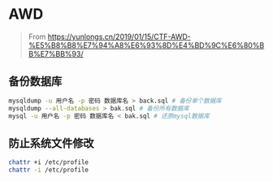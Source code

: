 # AWD

> From https://yunlongs.cn/2019/01/15/CTF-AWD-%E5%B8%B8%E7%94%A8%E6%93%8D%E4%BD%9C%E6%80%BB%E7%BB%93/



## 备份数据库

```bash
mysqldump -u 用户名 -p 密码 数据库名 > back.sql # 备份单个数据库
mysqldump --all-databases > bak.sql # 备份所有数据库
mysql -u 用户名 -p 密码 数据库名 < bak.sql # 还原mysql数据库
```



## 防止系统文件修改

```bash
chattr +i /etc/profile
chattr -i /etc/profile
```

